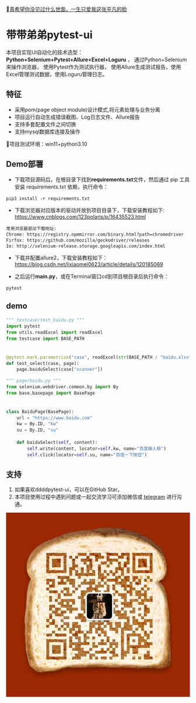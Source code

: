 :link:[真希望你没见过什么世面，一生只爱我这张平凡的脸](https://music.163.com/#/song?id=1963720173)

# 带带弟弟pytest-ui

本项目实现UI自动化的技术选型：**Python+Selenium+Pytest+Allure+Excel+Loguru** ，
通过Python+Selenium来操作浏览器， 使用Pytest作为测试执行器，
使用Allure生成测试报告，使用Excel管理测试数据，使用Loguru管理日志。

## 特征

- 采用pom(page object module)设计模式,将元素处理与业务分离
- 项目运行自动生成错误截图、Log日志文件、Allure报告
- 支持多套配置文件之间切换
- 支持mysql数据库连接及操作

:loudspeaker:项目测试环境：win11+python3.10

## Demo部署

- 下载项目源码后，在根目录下找到**requirements.txt**文件，然后通过 pip 工具安装 requirements.txt 依赖，执行命令：

```shell
pip3 install -r requirements.txt
```
- 下载浏览器对应版本的驱动并放到项目目录下，下载安装教程如下: https://www.cnblogs.com/123polaris/p/16435523.html
```text
常用浏览器驱动下载地址:
Chrome: https://registry.npmmirror.com/binary.html?path=chromedriver
Firfox: https://github.com/mozilla/geckodriver/releases
Ie: http://selenium-release.storage.googleapis.com/index.html
```
- 下载并配置allure2，下载安装教程如下：https://blog.csdn.net/lixiaomei0623/article/details/120185069

- 之后运行**main.py**，或在Terminal窗口cd到项目根目录后执行命令：

```shell
pytest
```

## demo

```python
""" testcase/test_baidu.py """
import pytest
from utils.readExcel import readExcel
from testcase import BASE_PATH


@pytest.mark.parametrize("case", readExcel(str(BASE_PATH / "baidu.xlsx")))
def test_select(case, page):
	page.baiduSelect(case["scanner"])
```

```python
""" page/baidu.py """
from selenium.webdriver.common.by import By
from base.basepage import BasePage


class BaiduPage(BasePage):
	url = "https://www.baidu.com"
	kw = By.ID, "kw"
	su = By.ID, "su"

	def baiduSelect(self, content):
		self.write(content, locator=self.kw, name="百度输入框")
		self.click(locator=self.su, name="百度一下按钮")
```

## 支持

1. 如果喜欢ddddpytest-ui，可以在GitHub Star。
2. 本项目使用过程中遇到问题或一起交流学习可添加微信或
[telegram](https://t.me/qingtest) 进行沟通。

![vx](img/vx.jpg)